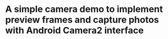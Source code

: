 # A simple camera demo to implement preview frames and capture photos with Android Camera2 interface
